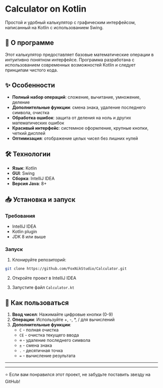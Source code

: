 # Calculator on Kotlin

Простой и удобный калькулятор с графическим интерфейсом, написанный на Kotlin с использованием Swing.

## 🧮 О программе

Этот калькулятор предоставляет базовые математические операции в интуитивно понятном интерфейсе. Программа разработана с использованием современных возможностей Kotlin и следует принципам чистого кода.

## ✨ Особенности

- **Полный набор операций**: сложение, вычитание, умножение, деление
- **Дополнительные функции**: смена знака, удаление последнего символа, очистка
- **Обработка ошибок**: защита от деления на ноль и других математических ошибок
- **Красивый интерфейс**: системное оформление, крупные кнопки, четкий дисплей
- **Оптимизация**: отображение целых чисел без лишних нулей

## 🛠️ Технологии

- **Язык**: Kotlin
- **GUI**: Swing
- **Сборка**: IntelliJ IDEA
- **Версия Java**: 8+


## 📥 Установка и запуск

### Требования
- IntelliJ IDEA
- Kotlin plugin
- JDK 8 или выше

### Запуск
1. Клонируйте репозиторий:
```bash
git clone https://github.com/FoxNikStudio/Calculator.git
```

2. Откройте проект в IntelliJ IDEA

3. Запустите файл `Calculator.kt`

## 🎯 Как пользоваться

1. **Ввод чисел**: Нажимайте цифровые кнопки (0-9)
2. **Операции**: Используйте +, -, *, / для вычислений
3. **Дополнительные функции**:
   - `C` - полная очистка
   - `CE` - очистка текущего ввода
   - `⌫` - удаление последнего символа
   - `±` - смена знака
   - `.` - десятичная точка
   - `=` - вычисление результата
---

---

⭐ Если вам понравился этот проект, не забудьте поставить звезду на GitHub!
